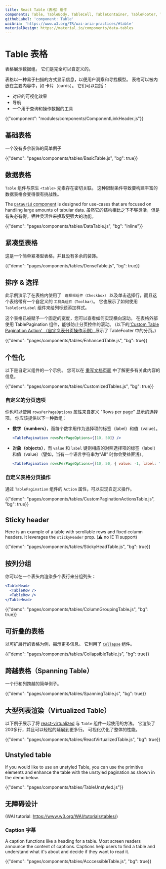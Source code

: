 ```yaml
---
title: React Table（表格）组件
components: Table, TableBody, TableCell, TableContainer, TableFooter, TableHead, TablePagination, TableRow, TableSortLabel, TablePaginationUnstyled
githubLabel: 'component: Table'
waiAria: 'https://www.w3.org/TR/wai-aria-practices/#table'
materialDesign: https://material.io/components/data-tables
---
```


# Table 表格

<p class="description">表格展示数据组。 它们是完全可以自定义的。</p>

表格以一种易于扫描的方式显示信息，以便用户洞察和寻找模型。 表格可以被内嵌在主要内容中，如 卡片（cards）。 它们可以包括：

- 对应的可视化效果
- 导航
- 一个用于查询和操作数据的工具

{{"component": "modules/components/ComponentLinkHeader.js"}}

## 基础表格

一个没有多余装饰的简单例子

{{"demo": "pages/components/tables/BasicTable.js", "bg": true}}

## 数据表格

`Table` 组件与原生 `<table>` 元素存在密切关联。 这种限制条件导致要构建丰富的数据表格会变得很有挑战性。

The [`DataGrid` component](/components/data-grid/) is designed for use-cases that are focused on handling large amounts of tabular data. 虽然它的结构相比之下不够灵活，但是有失必有得，牺牲灵活性来换取更强大的功能。

{{"demo": "pages/components/tables/DataTable.js", "bg": "inline"}}

## 紧凑型表格

这是一个简单紧凑型表格，并且没有多余的装饰。

{{"demo": "pages/components/tables/DenseTable.js", "bg": true}}

## 排序 & 选择

此示例演示了在表格内使用了 ` 选择框组件（Checkbox）` 以及单击选择行，而且这个表格带有一个自定义的 `工具条组件（Toolbar）`。 它也展示了如何使用 `TableSortLabel` 组件来给列标题添加样式。

这个表格已被赋予一个固定的宽度，您可以查看如何实现横向滚动。 在表格外部使用 TablePagination 组件，能够防止分页控件的滚动。 (以下的['Custom Table Pagination Action' （自定义表分页操作示例）](#custom-pagination-actions)展示了 TableFooter 中的分页。)

{{"demo": "pages/components/tables/EnhancedTable.js", "bg": true}}

## 个性化

以下是自定义组件的一个示例。 您可以在 [重写文档页面](/customization/how-to-customize/) 中了解更多有关此内容的信息。

{{"demo": "pages/components/tables/CustomizedTables.js", "bg": true}}

### 自定义的分页选项

你也可以使用 `rowsPerPageOptions` 属性来自定义 "Rows per page" 显示的选择项。 你应该提供以下一种数组：

- **数字（numbers）**，而每个数字用作为选择项的标签（label）和值（value）。

  ```jsx
  <TablePagination rowsPerPageOptions={[10, 50]} />
  ```

- **对象（objects）**，而 `value` 和 `label` 键则相应的对照选择项的标签（label）和值（value）（譬如，当有一个语言字符串为“All” 时你会受益匪浅）。

  ```jsx
  <TablePagination rowsPerPageOptions={[10, 50, { value: -1, label: 'All' }]} />
  ```

### 自定义表格分页操作

通过 `TablePagination` 组件的 `Action` 属性，可以实现自定义操作。

{{"demo": "pages/components/tables/CustomPaginationActionsTable.js", "bg": true}}

## Sticky header

Here is an example of a table with scrollable rows and fixed column headers. It leverages the `stickyHeader` prop. (⚠️ no IE 11 support)

{{"demo": "pages/components/tables/StickyHeadTable.js", "bg": true}}

## 按列分组

你可以在一个表头内渲染多个表行来分组列头：

```jsx
<TableHead>
  <TableRow />
  <TableRow />
</TableHead>
```

{{"demo": "pages/components/tables/ColumnGroupingTable.js", "bg": true}}

## 可折叠的表格

以可扩展行的表格为例，揭示更多信息。 它利用了 [`Collapse`](/api/collapse/) 组件。

{{"demo": "pages/components/tables/CollapsibleTable.js", "bg": true}}

## 跨越表格（Spanning Table）

一个行和列跨越的简单例子。

{{"demo": "pages/components/tables/SpanningTable.js", "bg": true}}

## 大型列表渲染（Virtualized Table）

以下例子展示了将 [react-virtualized](https://github.com/bvaughn/react-virtualized) 与 `Table` 组件一起使用的方法。 它渲染了200多行，并且可以轻松的延展到更多行。 可视化优化了整体的性能。

{{"demo": "pages/components/tables/ReactVirtualizedTable.js", "bg": true}}

## Unstyled table

If you would like to use an unstyled Table, you can use the primitive elements and enhance the table with the unstyled pagination as shown in the demo below.

{{"demo": "pages/components/tables/TableUnstyled.js"}}

## 无障碍设计

(WAI tutorial: <https://www.w3.org/WAI/tutorials/tables/>)

### Caption 字幕

A caption functions like a heading for a table. Most screen readers announce the content of captions. Captions help users to find a table and understand what it's about and decide if they want to read it.

{{"demo": "pages/components/tables/AcccessibleTable.js", "bg": true}}
